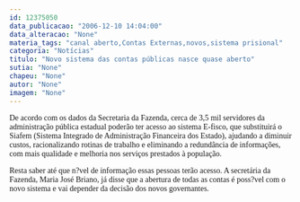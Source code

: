 ```yaml
---
id: 12375050
data_publicacao: "2006-12-10 14:04:00"
data_alteracao: "None"
materia_tags: "canal aberto,Contas Externas,novos,sistema prisional"
categoria: "Notícias"
titulo: "Novo sistema das contas públicas nasce quase aberto"
sutia: "None"
chapeu: "None"
autor: "None"
imagem: "None"
---
```

<p><P><FONT face=Verdana>De acordo com os dados da Secretaria da Fazenda,&nbsp;cerca de 3,5 mil servidores da administração pública estadual poderão ter acesso ao sistema E-fisco, que substituirá o Siafem (Sistema Integrado de Administração Financeira dos Estado), ajudando a diminuir custos, racionalizando rotinas de trabalho e eliminando a redundância de informações, com mais qualidade e melhoria nos serviços prestados à população. </FONT></P></p>
<p><P><FONT face=Verdana>Resta saber até que n?vel de informação essas pessoas terão acesso. A secretária da Fazenda, Maria José Briano, já disse que a abertura de todas as contas é poss?vel com o novo sistema e vai depender da decisão dos novos governantes.</FONT></P> </p>
